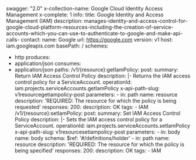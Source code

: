 swagger: "2.0"
x-collection-name: Google Cloud Identity Access Management
x-complete: 1
info:
  title: Google Identity and Access Management (IAM)
  description: manages-identity-and-access-control-for-google-cloud-platform-resources-including-the-creation-of-service-accounts-which-you-can-use-to-authenticate-to-google-and-make-api-calls-
  contact:
    name: Google
    url: https://google.com
  version: v1
host: iam.googleapis.com
basePath: /
schemes:
- http
produces:
- application/json
consumes:
- application/json
paths:
  /v1/{resource}:getIamPolicy:
    post:
      summary: Return IAM Access Control Policy
      description: |-
        Returns the IAM access control policy for a
        ServiceAccount.
      operationId: iam.projects.serviceAccounts.getIamPolicy
      x-api-path-slug: v1resourcegetiampolicy-post
      parameters:
      - in: path
        name: resource
        description: 'REQUIRED: The resource for which the policy is being requested'
      responses:
        200:
          description: OK
      tags:
      - IAM
  /v1/{resource}:setIamPolicy:
    post:
      summary: Set IAM Access Control Policy
      description: |-
        Sets the IAM access control policy for a
        ServiceAccount.
      operationId: iam.projects.serviceAccounts.setIamPolicy
      x-api-path-slug: v1resourcesetiampolicy-post
      parameters:
      - in: body
        name: body
        schema:
          $ref: '#/definitions/holder'
      - in: path
        name: resource
        description: 'REQUIRED: The resource for which the policy is being specified'
      responses:
        200:
          description: OK
      tags:
      - IAM
